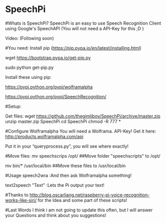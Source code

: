 

SpeechPi
========
#Whats is SpeechPi?
SpeechPi is an easy to use Speech Recognition Client using Google's SpeechAPI (You will not need a API-Key for this ;D )

Video: (Following soon)

#You need:
Install pip (https://pip.pypa.io/en/latest/installing.html)

wget https://bootstrap.pypa.io/get-pip.py

sudo python get-pip.py

Install these using pip:

https://pypi.python.org/pypi/wolframalpha

https://pypi.python.org/pypi/SpeechRecognition/

#Setup:

Get files:
wget https://github.com/thegimliboy/SpeechPi/archive/master.zip
unzip master.zip SpeechPi
cd SpeechPi
chmod -R 777 *

#Configure Wolframalpha
You will need a Wolframa. API-Key!
Get it here: http://products.wolframalpha.com/api

Put it in your “queryprocess.py”, you will see where exactly!

#Move files:
mv speechscrips /opt/ ##Move folder "speechscripts" to /opt/ 

mv bin/* /usr/local/bin ##Move these files to /usr/local/bin

#Usage
speech2wra	:And then ask Wolframalpha something!

text2speech "Text"	:Lets the Pi output your text!



#Thanks to
http://blog.oscarliang.net/raspberry-pi-voice-recognition-works-like-siri/ for the Idea and some part of these scripts!

#Last Words
I think i am not going to update this often, but I will answer your Questions and think about you suggestions! 
